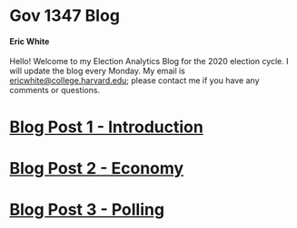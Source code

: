 # Gov 1347 Blog

#### Eric White

Hello! Welcome to my Election Analytics Blog for the 2020 election cycle. I will update the blog every Monday. My email is ericwhite@college.harvard.edu; please contact me if you have any comments or questions.

# [Blog Post 1 - Introduction](posts/blog1.html)

# [Blog Post 2 - Economy](posts/blog2.html)

# [Blog Post 3 - Polling](posts/blog3.html)

